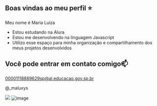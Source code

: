 ## Boas vindas ao meu perfil ⭐️

Meu nome é Maria Luiza

- Estou estudando na Alura
- Estou me desenvolvendo na linguagem Javascript
- Utilizo esse espaço para minha organização e compartilhamento dos meus projetos desenvolvidos 

## Você pode entrar em contato comigo📫

00001118889629sp@al.educacao.gov.sp.br

@_maluxys

![](https://github.com/user-attachments/assets/1dabca14-ba62-4fa3-bd0c-73c08e9eb311)
![image](https://github.com/user-attachments/assets/1dabca14-ba62-4fa3-bd0c-73c08e9eb311)
